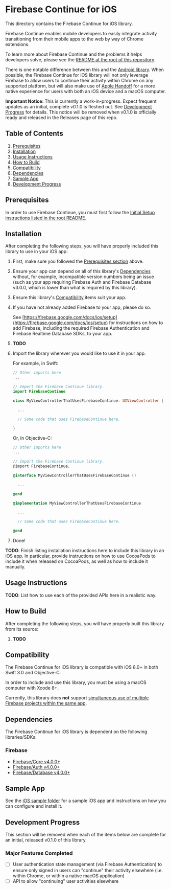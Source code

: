# Firebase Continue for iOS

This directory contains the Firebase Continue for iOS library.

Firebase Continue enables mobile developers to easily integrate activity transitioning
from their mobile apps to the web by way of Chrome extensions.

To learn more about Firebase Continue and the problems it helps developers solve,
please see the [README at the root of this repository](../).

There is one notable difference between this and the [Android library](../android).
When possible, the Firebase Continue for iOS library will not only
leverage Firebase to allow users to continue their activity within Chrome on any
supported platform, but will also make use of
[Apple Handoff](https://developer.apple.com/handoff/)
for a more native experience for users with both an iOS device and a macOS computer.

**Important Notice**: This is currently a work-in-progress.
Expect frequent updates as an initial, complete v0.1.0 is fleshed out.
See [Development Progress](#development-progress) for details.
This notice will be removed when v0.1.0 is officially ready and released
in the Releases page of this repo.

## Table of Contents

1. [Prerequisites](#prerequisites)
2. [Installation](#installation)
3. [Usage Instructions](#usage-instructions)
4. [How to Build](#how-to-build)
5. [Compatibility](#compatibility)
6. [Dependencies](#dependencies)
7. [Sample App](#sample-app)
8. [Development Progress](#development-progress)

## Prerequisites

In order to use Firebase Continue, you must first follow the
[Initial Setup instructions listed in the root README](../#initial-setup).

## Installation

After completing the following steps, you will have properly included this library
to use in your iOS app:

1.  First, make sure you followed the [Prerequisites section](#prerequisites) above.

2.  Ensure your app can depend on all of this library's
    [Dependencies](#dependencies)
    without, for example, incompatible version numbers being an issue
    (such as your app requiring Firebase Auth and Firebase Database v3.0.0,
    which is lower than what is required by this library).

3.  Ensure this library's [Compatibility](#compatibility) items suit your app.

4.  If you have not already added Firebase to your app, please do so.

    See
    [https://firebase.google.com/docs/ios/setup](https://firebase.google.com/docs/ios/setup)
    for instructions on how to add Firebase, including the required
    Firebase Authentication and Firebase Realtime Database SDKs, to your app.

5.  **TODO**

6.  Import the library wherever you would like to use it in your app.

    For example, in Swift:

    ```swift
    // Other imports here
    ...

    // Import the Firebase Continue library.
    import FirebaseContinue

    class MyViewControllerThatUsesFirebaseContinue: UIViewController {

      ...

      // Some code that uses FirebaseContinue here.

    }
    ```

    Or, in Objective-C:

    ```objective-c
    // Other imports here
    ...

    // Import the Firebase Continue library.
    @import FirebaseContinue;

    @interface MyViewControllerThatUsesFirebaseContinue ()

      ...

    @end

    @implementation MyViewControllerThatUsesFirebaseContinue

      ...

      // Some code that uses FirebaseContinue here.

    @end
    ```

7.  Done!

**TODO**: Finish listing installation instructions here to include this library in an
iOS app. In particular, provide instructions on how to use CocoaPods to
include it when released on CocoaPods, as well as how to include it manually.

## Usage Instructions

**TODO**: List how to use each of the provided APIs here in a realistic way.

## How to Build

After completing the following steps, you will have properly built this library
from its source:

1.  **TODO**

## Compatibility

The Firebase Continue for iOS library is compatible with iOS 8.0+ in both Swift 3.0
and Objective-C.

In order to include and use this library, you must be using a macOS computer
with Xcode 8+.

Currently, this library does **not** support
[simultaneous use of multiple Firebase projects within the same app](https://firebase.google.com/docs/configure/#use_multiple_projects_in_your_application).

## Dependencies

The Firebase Continue for iOS library is dependent on the following libraries/SDKs:

### Firebase
- [Firebase/Core v4.0.0+](https://firebase.google.com/docs/ios/setup#add_the_sdk)
- [Firebase/Auth v4.0.0+](https://firebase.google.com/docs/auth/ios/start#add_firebase_auth_to_your_xcode_project)
- [Firebase/Database v4.0.0+](https://firebase.google.com/docs/database/ios/start#add_firebase_database_to_your_app)

## Sample App

See the [iOS sample folder](../samples/ios) for a sample iOS app and
instructions on how you can configure and install it.

## Development Progress

This section will be removed when each of the items below are complete for an
initial, released v0.1.0 of this library.

### Major Features Completed
- [ ] User authentication state management (via Firebase Authentication) to ensure
only signed in users can "continue" their activity elsewhere (i.e. within Chrome, or
within a native macOS application)
- [ ] API to allow "continuing" user activities elsewhere
